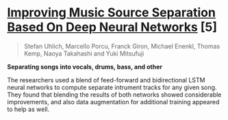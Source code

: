 # [Improving Music Source Separation Based On Deep Neural Networks](https://uhlich.updog.co/pub/uhlich-icassp17.pdf) [5]

> Stefan Uhlich, Marcello Porcu, Franck Giron, Michael Enenkl, Thomas Kemp, Naoya Takahashi and Yuki Mitsufuji

**Separating songs into vocals, drums, bass, and other**

The researchers used a blend of feed-forward and bidirectional LSTM neural networks to compute separate intrument tracks for any given song. They found that blending the results of both networks showed considerable improvements, and also data augmentation for additional training appeared to help as well.